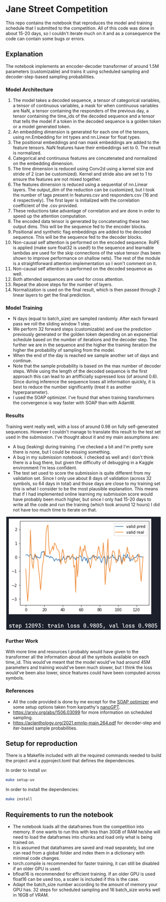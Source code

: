 # Jane Street Competition

This repo contains the notebook that reproduces the model and training schedule that I submitted to the competition. All of this code was done in about 15-20 days, so I couldn't iterate much on it and as a consequence the code can contain some bugs or errors.

## Explanation

The notebook implements an encoder-decoder transformer of around 1.5M parameters (customizable) and trains it using scheduled sampling and decoder-step-based sampling probabilities.

### Model Architecture
 1. The model takes a decoded sequence, a tensor of categorical variables, a tensor of continuous variables, a mask for when continuous variables are NaN, a tensor containing the responders of the previous day, a tensor containing the time_ids of the decoded sequence and a tensor that tells the model if a token in the decoded sequence is a golden token or a model generated token.
 2. An embedding dimension is generated for each one of the tensors, using nn.Embedding for int types and nn.Linear for float types.
 3. The positional embeddings and nan mask embeddings are added to the feature tensors. NaN features have their embeddings set to 0. The result is normalized.
 4. Categorical and continuous features are concatenated and normalized on the embedding dimension.
 5. The time dimension is reduced using Conv2d using a kernel size and stride of 2 (can be customized). Kernel and stride also are set to 1 to ensure the features are not mixed together.
 6. The features dimension is reduced using a sequential of nn.Linear layers. The output_dim of the reduction can be customized, but I took the number of tags present in features.csv and responders.csv (16 and 4 respectively). The first layer is initialized with the correlation coefficient of the .csv provided.
 7. These reductions take advantage of correlation and are done in order to speed up the attention computation.
 8. The encoded data tensor is generated by concatenating these two output dims. This will be the sequence fed to the encoder blocks.
 9. Positional and synthetic flag embeddings are added to the decoded sequence. This will be the sequence fed to the decoder blocks.
 10. Non-causal self attention is performed on the encoded sequence. RoPE is applied (make sure float32 is used!) to the sequence and learnable lambdas are used for the skip connections of the value tensor (has been shown to improve performance on shallow nets). The rest of the module is a straightforward attention implementation so I won't comment on it.
 11. Non-causal self attention is performed on the decoded sequence as well.
 12. Both attended sequences are used for cross attention.
 13. Repeat the above steps for the number of layers. 
 14. Normalization is used on the final result, which is then passed through 2 linear layers to get the final prediction.

### Model Training
 - N days (equal to batch_size) are sampled randomly. After each forward pass we roll the sliding window 1 step.
 - We perform 32 forward steps (customizable) and use the prediction previously generated or the golden token depending on an exponential schedule based on the number of iterations and the decoder step. The further we are in the sequence and the higher the training iteration the higher the probability of sampling from the model.
 - When the end of the day is reached we sample another set of days and continue.
 - Note that the sample probability is based on the max number of decoder steps. While using the length of the decoded sequence is the first approach this can lead to an artifficially supressed loss (of around 0.6). Since during inference the sequence loses all information quickly, it is best to reduce the number significantly (treat it as another hyperparameter).
 - I used the SOAP optimizer. I've found that when training transformers the convergence is way faster with SOAP than with AdamW.

### Results
Training went really well, with a loss of around 0.98 on fully self-generated sequences. However I couldn't manage to translate this result to the test set used in the submission. I've thought about it and my main assumptions are:
 - A bug (leaking) during training. I've checked a bit and I'm pretty sure there is none, but I could be missing something.
 - A bug in my submission notebook. I checked as well and I don't think there is a bug there, but given the difficulty of debugging in a Kaggle environment I'm less confident.
 - The test set used to score the submission is quite different from my validation set. Since I only use about 8 days of validation (across 32 symbols, so 64 days in total) and those days are close to my training set this is what I consider to be the most plausible explanation. This means that if I had implemented online learning my submission score would have probably been much higher, but since I only had 15-20 days to write all the code and run the training (which took around 12 hours) I did not have too much time to iterate on that.
<p align="center"><img width=500 src="validation.png"/></p>

### Further Work
With more time and resources I probably would have given to the transformer all the information about all the symbols available on each time_id. This would've meant that the model would've had around 45M parameters and training would've been much slower, but I think the loss would've been also lower, since features could have been computed across symbols.

### References
 - All the code provided is done by me except for the [SOAP optimizer](https://github.com/nikhilvyas/SOAP) and some setup options taken from karpathy's [nanoGPT](https://github.com/karpathy/nanoGPT).
 - https://arxiv.org/abs/1506.03099 for more information on scheduled sampling.
 - https://aclanthology.org/2021.emnlp-main.264.pdf for decoder-step and iter-based sample probabilities.

## Setup for reproduction

There is a Makefile included with all the required commands needed to build the project and a pyproject.toml that defines the dependencies.

In order to install uv:
```bash
make setup-uv
```

In order to install the dependencies:
```bash
make install
```

## Requirements to run the notebook

 - The notebook loads all the dataframes from the competition into memory. If one wants to run this with less than 30GB of RAM he/she will need to load the dataframes into chunks and load only what is being trained on.
 -  It is assumed that dataframes are saved and read separately, but one can read from a global folder and index them in a dictionary with minimal code changes.
 - torch.compile is recommended for faster training, it can still be disabled if an older GPU is used.
 - bfloat16 is recommended for efficient training. If an older GPU is used float16 can be used too, a scaler is included if this is the case.
 - Adapt the batch_size number according to the amount of memory your GPU has. 32 steps for scheduled sampling and 16 batch_size works well in 16GB of VRAM.
